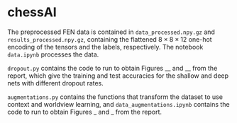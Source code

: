 # chessAI

The preprocessed FEN data is contained in ``data_processed.npy.gz`` and ``results_processed.npy.gz``, containing the flattened $8\times8\times12$ one-hot encoding of the tensors and the labels, respectively. The notebook ``data.ipynb`` processes the data.

``dropout.py`` contains the code to run to obtain Figures __ and __ from the report, which give the training and test accuracies for the shallow and deep nets with different dropout rates.

``augmentations.py`` contains the functions that transform the dataset to use context and worldview learning, and ``data_augmentations.ipynb`` contains the code to run to obtain Figures _ and _ from the report. 
